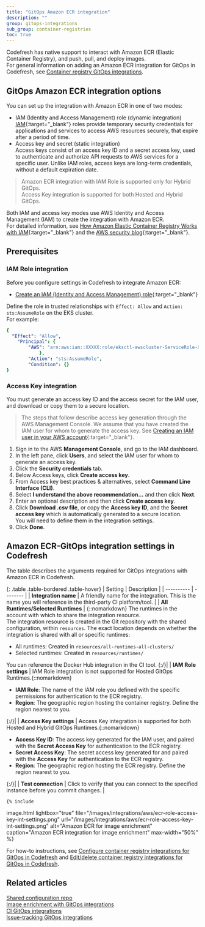 ```yaml
---
title: "GitOps Amazon ECR integration"
description: ""
group: gitops-integrations
sub_group: container-registries
toc: true
---
```


Codefresh has native support to interact with Amazon ECR (Elastic Container Registry), and push, pull, and deploy images.  
For general information on adding an Amazon ECR integration for GitOps in Codefresh, see [Container registry GitOps integrations]({{site.baseurl}}/docs/gitops-integrations/container-registries/).


## GitOps Amazon ECR integration options

You can set up the integration with Amazon ECR in one of two modes:
* IAM (Identity and Access Management) role (dynamic integration)  
  [IAM](https://docs.aws.amazon.com/IAM/latest/UserGuide/id_roles.html){:target="\_blank"} roles provide temporary security credentials for applications and services to access AWS resources securely, that expire after a period of time.  
* Access key and secret (static integration)  
  Access keys consist of an access key ID and a secret access key, used to authenticate and authorize API requests to AWS services for a specific user.
  Unlike IAM roles, access keys are long-term credentials, without a default expiration date.

>Amazon ECR integration with IAM Role is supported only for Hybrid GitOps.  
  Access Key integration is supported for both Hosted and Hybrid GitOps.


Both IAM and access key modes use AWS Identity and Access Management (IAM) to create the integration with Amazon ECR.  
For detailed information, see [How Amazon Elastic Container Registry Works with IAM](https://docs.aws.amazon.com/AmazonECR/latest/userguide/security_iam_service-with-iam.html){:target="\_blank"} and the [AWS security blog](https://aws.amazon.com/blogs/security/how-to-use-trust-policies-with-iam-roles/){:target="\_blank"}.

## Prerequisites


### IAM Role integration
Before you configure settings in Codefresh to integrate Amazon ECR:  
* [Create an IAM (Identity and Access Management) role](https://docs.aws.amazon.com/IAM/latest/UserGuide/id_roles.html){:target="\_blank"}  

Define the role in trusted relationships with `Effect: Allow` and  `Action: sts:AssumeRole` on the EKS cluster.  
For example:  
```yaml
{
  "Effect": "Allow",
    "Principal": {
        "AWS": "arn:aws:iam::XXXXX:role/eksctl-awscluster-ServiceRole-XXXXXX"
            },
        "Action": "sts:AssumeRole",
        "Condition": {}
}
```


### Access Key integration
You must generate an access key ID and the access secret for the IAM user, and download or copy them to a secure location.


>The steps that follow describe access key generation through the AWS Management Console. 
  We assume that you have created the IAM user for whom to generate the access key. See [Creating an IAM user in your AWS account](https://docs.aws.amazon.com/IAM/latest/UserGuide/id_users_create.html){:target="\_blank"}.


1. Sign in to the AWS **Management Console**, and go to the IAM dashboard.
1. In the left pane, click **Users**, and select the IAM user for whom to generate an access key.
1. Click the **Security credentials** tab.
1. Below Access keys, click **Create access key**.
1. From Access key best practices & alternatives, select **Command Line Interface (CLI)**. 
1. Select **I understand the above recommendation...** and then click **Next**.
1. Enter an optional description and then click **Create access key**.
1. Click **Download .csv file**, or copy the **Access key ID**, and the **Secret access key** which is automatically generated to a secure location.  
  You will need to define them in the integration settings.
1. Click **Done**.



## Amazon ECR-GitOps integration settings in Codefresh
The table describes the arguments required for GitOps integrations with Amazon ECR in Codefresh.  

{: .table .table-bordered .table-hover}
| Setting    | Description     | 
| ----------  |  -------- | 
| **Integration name**       | A friendly name for the integration. This is the name you will reference in the third-party CI platform/tool. |
| **All Runtimes/Selected Runtimes**   | {::nomarkdown} The runtimes in the account with which to share the integration resource. <br>The integration resource is created in the Git repository with the shared configuration, within <code class="highlighter-rouge">resources</code>. The exact location depends on whether the integration is shared with all or specific runtimes: <br><ul><li>All runtimes: Created in <code class="highlighter-rouge">resources/all-runtimes-all-clusters/</code></li><li>Selected runtimes: Created in <code class="highlighter-rouge">resources/runtimes/<runtime-name></code></li></ul> You can reference the Docker Hub integration in the CI tool. {:/}|
| **IAM Role settings**       | IAM Role integration is not supported for Hosted GitOps Runtimes.{::nomarkdown}<ul><li><b>IAM Role</b>: The name of the IAM role you defined with the specific permissions for authentication to the ECR registry.</li><li><b>Region</b>: The geographic region hosting the container registry. Define the region nearest to you.</li></ul>{:/}|
| **Access Key settings**       | Access Key integration is supported for both Hosted and Hybrid GitOps Runtimes.{::nomarkdown}<ul><li><b>Access Key ID</b>: The access key generated for the IAM user, and paired with the <b>Secret Access Key</b> for authentication to the ECR registry.</li><li><b>Secret Access Key</b>: The secret access key generated for and paired with the <b>Access Key</b> for authentication to the ECR registry.</li><li><b>Region</b>: The geographic region hosting the ECR registry. Define the region nearest to you.</li></ul>{:/}|
| **Test connection**       | Click to verify that you can connect to the specified instance before you commit changes. |
   

    {% include 
   image.html 
   lightbox="true" 
   file="/images/integrations/aws/ecr-role-access-key-int-settings.png" 
   url="/images/integrations/aws/ecr-role-access-key-int-settings.png" 
   alt="Amazon ECR for image enrichment" 
   caption="Amazon ECR integration for image enrichment"
   max-width="50%" 
   %}
   
For how-to instructions, see [Configure container registry integrations for GitOps in Codefresh]({{site.baseurl}}/docs/gitops-integrations/container-registries/#configure-container-registry-integrations-for-gitops-in-codefresh) and [Edit/delete container registry integrations for GitOps in Codefresh]({{site.baseurl}}/docs/gitops-integrations/container-registries/#editdelete-container-registry-integrations).  


## Related articles
[Shared configuration repo]({{site.baseurl}}/docs/reference/shared-configuration/)  
[Image enrichment with GitOps integrations]({{site.baseurl}}/docs/gitops-integrations/image-enrichment-overview/)  
[CI GitOps integrations]({{site.baseurl}}/docs/gitops-integrations/ci-integrations/)  
[Issue-tracking GitOps integrations]({{site.baseurl}}/docs/gitops-integrations/issue-tracking/)  